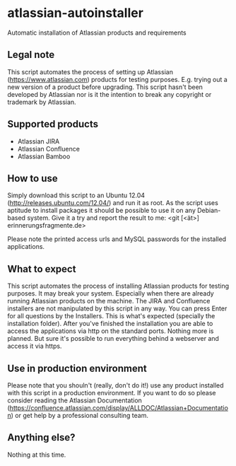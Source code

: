 atlassian-autoinstaller
=======================

Automatic installation of Atlassian products and requirements

Legal note
----------

This script automates the process of setting up Atlassian (https://www.atlassian.com) products for testing purposes. E.g. trying out a new version of a product before upgrading.
This script hasn't been developed by Atlassian nor is it the intention to break any copyright or trademark by Atlassian.

Supported products
------------------

* Atlassian JIRA
* Atlassian Confluence
* Atlassian Bamboo

How to use
----------

Simply download this script to an Ubuntu 12.04 (http://releases.ubuntu.com/12.04/) and run it as root.
As the script uses aptitude to install packages it should be possible to use it on any Debian-based system.
Give it a try and report the result to me:
<git [<ät>] erinnerungsfragmente.de>

Please note the printed access urls and MySQL passwords for the installed applications.

What to expect
--------------

This script automates the process of installing Atlassian products for testing purposes.
It may break your system. Especially when there are already running Atlassian products on the machine.
The JIRA and Confluence installers are not manipulated by this script in any way.
You can press Enter for all questions by the Installers. This is what's expected (specially the installation folder).
After you've finished the installation you are able to access the applications via http on the standard ports.
Nothing more is planned. But sure it's possible to run everything behind a webserver and access it via https.

Use in production environment
-----------------------------

Please note that you shouln't (really, don't do it!) use any product installed with this script in a production environment.
If you want to do so please consider reading the Atlassian Documentation (https://confluence.atlassian.com/display/ALLDOC/Atlassian+Documentation) or get help by a professional consulting team.

Anything else?
--------------

Nothing at this time.
